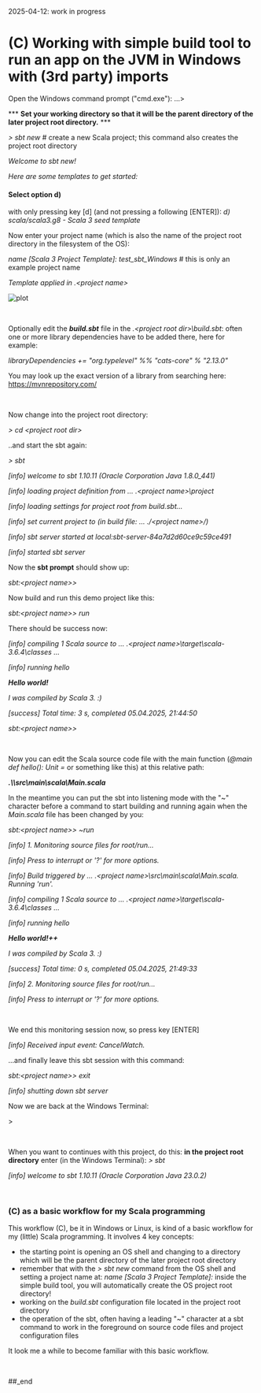 2025-04-12: work in progress

# (C) Working with simple build tool to run an app on the JVM in Windows with (3rd party) imports

Open the Windows command prompt ("cmd.exe"): ...\> 

*** **Set your working directory so that it will be the parent directory of the later project root directory.** ***

_\> sbt new_  # create a new Scala project; this command also creates the project root directory

_Welcome to sbt new!_

_Here are some templates to get started:_

#### Select option d)

with only pressing key [d] (and not pressing a following [ENTER]): _d) scala/scala3.g8 - Scala 3 seed template_

Now enter your project name (which is also the name of the project root directory in the filesystem of the OS): 

_name [Scala 3 Project Template]:_ _test_sbt_Windows_  # this is only an example project name

_Template applied in .\<project name>_
	
![plot](https://github.com/PLC-Programmer/PLC-Programmer.github.io/blob/main/sbt_new_Windows.png)

<br/>

Optionally edit the _**build.sbt**_ file in the _.\<project root dir>\build.sbt_: often one or more library dependencies have to be added there, here for example:

_libraryDependencies += "org.typelevel" %% "cats-core" % "2.13.0"_

You may look up the exact version of a library from searching here: https://mvnrepository.com/
	
<br/>

Now change into the project root directory:

_\> cd \<project root dir\>_

..and start the sbt again:

_\> sbt_

_[info] welcome to sbt 1.10.11 (Oracle Corporation Java 1.8.0_441)_

_[info] loading project definition from ... .\<project name>\project_

_[info] loading settings for project root from build.sbt..._

_[info] set current project to <project name> (in build file: ... ./\<project name\>/)_

_[info] sbt server started at local:sbt-server-84a7d2d60ce9c59ce491_

_[info] started sbt server_

Now the **sbt prompt** should show up:

_sbt:\<project name\>>_


Now build and run this demo project like this:

_sbt:\<project name\>> run_

There should be success now:

 _[info] compiling 1 Scala source to … .\<project name>\target\scala-3.6.4\classes ..._

_[info] running hello_

_**Hello world!**_

_I was compiled by Scala 3. :)_

_[success] Total time: 3 s, completed 05.04.2025, 21:44:50_

_sbt:\<project name\>>_

<br/>
 
Now you can edit the Scala source code file with the main function (_@main def hello(): Unit =_ or something like this) at this relative path:

_**.\\<project name>\src\main\scala\Main.scala**_

In the meantime you can put the sbt into listening mode with the "~" character before a command to start building and running again when the _Main.scala_ file has been changed by you:

 _sbt:\<project name\>> ~run_

_[info] 1. Monitoring source files for root/run..._

_[info]    Press <enter> to interrupt or '?' for more options._

_[info] Build triggered by … .\<project name>\src\main\scala\Main.scala. Running 'run'._
	
_[info] compiling 1 Scala source to … .\<project name>\target\scala-3.6.4\classes ..._

_[info] running hello_

_**Hello world!++**_

_I was compiled by Scala 3. :)_

_[success] Total time: 0 s, completed 05.04.2025, 21:49:33_

_[info] 2. Monitoring source files for root/run..._

_[info]    Press <enter> to interrupt or '?' for more options._

<br/>

We end this monitoring session now, so press key [ENTER]

_[info] Received input event: CancelWatch._

...and finally leave this sbt session with this command:

_sbt:\<project name\>> exit_

_[info] shutting down sbt server_

Now we are back at the Windows Terminal:

\>

<br/>

When you want to continues with this project, do this: **in the project root directory** enter (in the Windows Terminal): _\> sbt_

_[info] welcome to sbt 1.10.11 (Oracle Corporation Java 23.0.2)_

<br/>

### (C) as a basic workflow for my Scala programming

This workflow (C), be it in Windows or Linux, is kind of a basic workflow for my (little) Scala programming. It involves 4 key concepts:

* the starting point is opening an OS shell and changing to a directory which will be the parent directory of the later project root directory
* remember that with the _> sbt new_ command from the OS shell and setting a project name at: _name [Scala 3 Project Template]:_ inside the simple build tool, you will automatically create the OS project root directory!
* working on the _build.sbt_ configuration file located in the project root directory
* the operation of the sbt, often having a leading "~" character at a sbt command to work in the foreground on source code files and project configuration files

It look me a while to become familiar with this basic workflow.

<br/>

##_end
